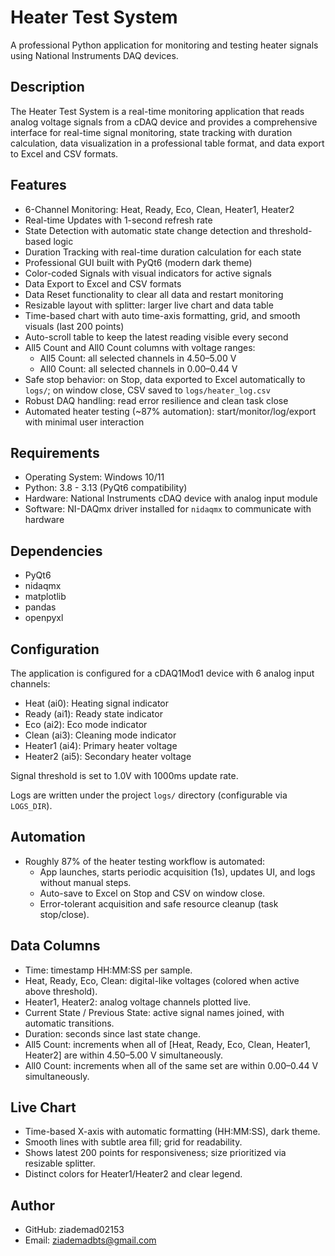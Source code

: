 # Heater Test System

A professional Python application for monitoring and testing heater signals using National Instruments DAQ devices.

## Description

The Heater Test System is a real-time monitoring application that reads analog voltage signals from a cDAQ device and provides a comprehensive interface for real-time signal monitoring, state tracking with duration calculation, data visualization in a professional table format, and data export to Excel and CSV formats.

## Features

- 6-Channel Monitoring: Heat, Ready, Eco, Clean, Heater1, Heater2
- Real-time Updates with 1-second refresh rate
- State Detection with automatic state change detection and threshold-based logic
- Duration Tracking with real-time duration calculation for each state
- Professional GUI built with PyQt6 (modern dark theme)
- Color-coded Signals with visual indicators for active signals
- Data Export to Excel and CSV formats
- Data Reset functionality to clear all data and restart monitoring
- Resizable layout with splitter: larger live chart and data table
- Time-based chart with auto time-axis formatting, grid, and smooth visuals (last 200 points)
- Auto-scroll table to keep the latest reading visible every second
- All5 Count and All0 Count columns with voltage ranges:
  - All5 Count: all selected channels in 4.50–5.00 V
  - All0 Count: all selected channels in 0.00–0.44 V
- Safe stop behavior: on Stop, data exported to Excel automatically to `logs/`; on window close, CSV saved to `logs/heater_log.csv`
- Robust DAQ handling: read error resilience and clean task close
- Automated heater testing (~87% automation): start/monitor/log/export with minimal user interaction

## Requirements

- Operating System: Windows 10/11
- Python: 3.8 - 3.13 (PyQt6 compatibility)
- Hardware: National Instruments cDAQ device with analog input module
- Software: NI-DAQmx driver installed for `nidaqmx` to communicate with hardware

## Dependencies

- PyQt6
- nidaqmx
- matplotlib
- pandas
- openpyxl

## Configuration

The application is configured for a cDAQ1Mod1 device with 6 analog input channels:
- Heat (ai0): Heating signal indicator
- Ready (ai1): Ready state indicator
- Eco (ai2): Eco mode indicator
- Clean (ai3): Cleaning mode indicator
- Heater1 (ai4): Primary heater voltage
- Heater2 (ai5): Secondary heater voltage

Signal threshold is set to 1.0V with 1000ms update rate.

Logs are written under the project `logs/` directory (configurable via `LOGS_DIR`).

## Automation

- Roughly 87% of the heater testing workflow is automated:
  - App launches, starts periodic acquisition (1s), updates UI, and logs without manual steps.
  - Auto-save to Excel on Stop and CSV on window close.
  - Error-tolerant acquisition and safe resource cleanup (task stop/close).

## Data Columns

- Time: timestamp HH:MM:SS per sample.
- Heat, Ready, Eco, Clean: digital-like voltages (colored when active above threshold).
- Heater1, Heater2: analog voltage channels plotted live.
- Current State / Previous State: active signal names joined, with automatic transitions.
- Duration: seconds since last state change.
- All5 Count: increments when all of [Heat, Ready, Eco, Clean, Heater1, Heater2] are within 4.50–5.00 V simultaneously.
- All0 Count: increments when all of the same set are within 0.00–0.44 V simultaneously.

## Live Chart

- Time-based X-axis with automatic formatting (HH:MM:SS), dark theme.
- Smooth lines with subtle area fill; grid for readability.
- Shows latest 200 points for responsiveness; size prioritized via resizable splitter.
- Distinct colors for Heater1/Heater2 and clear legend.

## Author

- GitHub: ziademad02153
- Email: ziademadbts@gmail.com